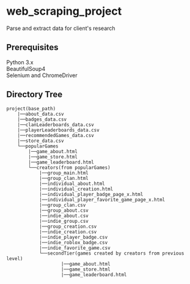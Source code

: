 # web_scraping_project
Parse and extract data for client's research
## Prerequisites
Python 3.x </br>
BeautifulSoup4 </br>
Selenium and ChromeDriver </br>
## Directory Tree
```
project(base_path)
	|──about_data.csv
	|──badges_data.csv
	|──clanLeaderboards_data.csv
	|──playerLeaderboards_data.csv
	|──recommendedGames_data.csv
	|──store_data.csv
	└──popularGames
		|──game_about.html
		|──game_store.html
		|──game_leaderboard.html
		└──creators(from popularGames)
			|──group_main.html
			|──group_clan.html
			|──individual_about.html
			|──individual_creation.html
			|──individual_player_badge_page_x.html
			|──individual_player_favorite_game_page_x.html
			|──group_clan.csv
			|──group_about.csv
			|──indie_about.csv
			|──indie_group.csv
			|──group_creation.csv
			|──indie_creation.csv
			|──indie_player_badge.csv
			|──indie_roblox_badge.csv
			|──indie_favorite_game.csv
			└──secondTier(games created by creators from previous level)
					|──game_about.html
					|──game_store.html
					|──game_leaderboard.html
```
